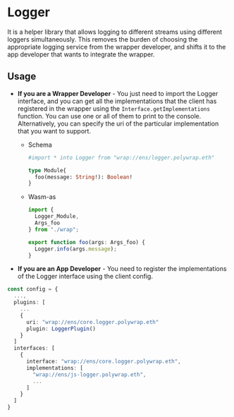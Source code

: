 # Logger
It is a helper library that allows logging to different streams using different loggers simultaneously. 
This removes the burden of choosing the appropriate logging service from the wrapper developer, and shifts it to the app developer that wants to integrate the wrapper.

## Usage

- **If you are a Wrapper Developer** - You just need to import the Logger interface, and you can get all the implementations that the client has registered in the wrapper using the `Interface.getImplementations` function.
    You can use one or all of them to print to the console. 
    Alternatively, you can specify the uri of the particular implementation that you want to support.

  - Schema
    ```graphql
    #import * into Logger from "wrap://ens/logger.polywrap.eth"

    type Module{
      foo(message: String!): Boolean!
    }
    ```
  
  - Wasm-as
    ```ts
    import { 
      Logger_Module,
      Args_foo
    } from "./wrap";

    export function foo(args: Args_foo) {
      Logger.info(args.message);
    }
    ```
  


- **If you are an App Developer** - You need to register the implementations of the Logger interface using the client config.

```ts
const config = {
  ...,
  plugins: [
    ...
    {
      uri: "wrap://ens/core.logger.polywrap.eth"
      plugin: LoggerPlugin()
    }
  ]
  interfaces: [
    {
      interface: "wrap://ens/core.logger.polywrap.eth",
      implementations: [
        "wrap://ens/js-logger.polywrap.eth",
        ...
      ]
    }
  ]
}
```